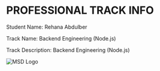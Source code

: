 # PROFESSIONAL TRACK INFO

Student Name: Rehana Abdulber 

Track Name: Backend Engineering (Node.js)

Track Description: Backend Engineering (Node.js)

![MSD Logo](assets/logo-small.png "MSD Logo") 
